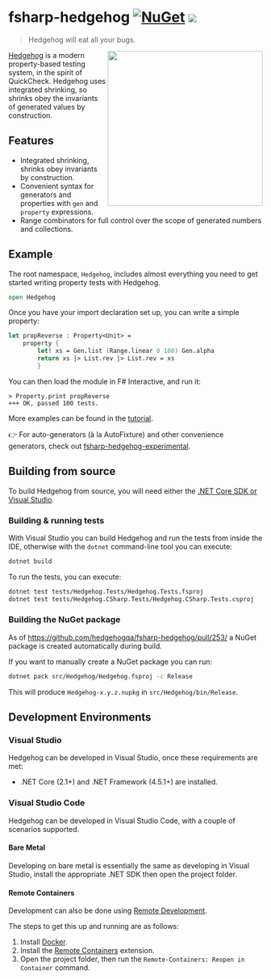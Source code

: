 fsharp-hedgehog [![NuGet][nuget-shield]][nuget] ![](https://github.com/hedgehogqa/fsharp-hedgehog/workflows/.NET%20Core/badge.svg)
========

> Hedgehog will eat all your bugs.

<img src="https://github.com/hedgehogqa/fsharp-hedgehog/raw/master/img/hedgehog-logo.png" width="307" align="right"/>

[Hedgehog](http://hedgehog.qa/) is a modern property-based testing
system, in the spirit of QuickCheck. Hedgehog uses integrated shrinking,
so shrinks obey the invariants of generated values by construction.

## Features

- Integrated shrinking, shrinks obey invariants by construction.
- Convenient syntax for generators and properties with `gen` and `property` expressions.
- Range combinators for full control over the scope of generated numbers and collections.

## Example

The root namespace, `Hedgehog`, includes almost
everything you need to get started writing property tests with Hedgehog.

```fs
open Hedgehog
```

Once you have your import declaration set up, you can write a simple property:

```fs
let propReverse : Property<Unit> =
    property {
        let! xs = Gen.list (Range.linear 0 100) Gen.alpha
        return xs |> List.rev |> List.rev = xs
        }
```

You can then load the module in F# Interactive, and run it:

```
> Property.print propReverse
+++ OK, passed 100 tests.

```

More examples can be found in the [tutorial](doc/tutorial.md).

👉 For auto-generators (à la AutoFixture) and other convenience generators, check out [fsharp-hedgehog-experimental](https://github.com/cmeeren/fsharp-hedgehog-experimental/).

## Building from source

To build Hedgehog from source, you will need either the
[.NET Core SDK or Visual Studio][net-core-sdk].

### Building & running tests

With Visual Studio you can build Hedgehog and run the tests
from inside the IDE, otherwise with the `dotnet` command-line
tool you can execute:

```sh
dotnet build
```

To run the tests, you can execute:

```sh
dotnet test tests/Hedgehog.Tests/Hedgehog.Tests.fsproj
dotnet test tests/Hedgehog.CSharp.Tests/Hedgehog.CSharp.Tests.csproj
```

### Building the NuGet package

As of https://github.com/hedgehogqa/fsharp-hedgehog/pull/253/ a NuGet package is created automatically during build.

If you want to manually create a NuGet package you can run: 

```sh
dotnet pack src/Hedgehog/Hedgehog.fsproj -c Release
```

This will produce `Hedgehog-x.y.z.nupkg` in `src/Hedgehog/bin/Release`.

 [nuget]: https://www.nuget.org/packages/Hedgehog/
 [nuget-shield]: https://img.shields.io/nuget/dt/Hedgehog.svg?style=flat

 [travis]: https://travis-ci.org/hedgehogqa/fsharp-hedgehog
 [travis-shield]: https://travis-ci.org/hedgehogqa/fsharp-hedgehog.svg?branch=master

 [net-core-sdk]: https://www.microsoft.com/net/download/
 [ubuntu-steps]: https://github.com/hedgehogqa/fsharp-hedgehog/pull/153#issuecomment-364325504


## Development Environments

### Visual Studio

Hedgehog can be developed in Visual Studio, once these requirements are met:

- .NET Core (2.1+) and .NET Framework (4.5.1+) are installed.

### Visual Studio Code

Hedgehog can be developed in Visual Studio Code, with a couple of scenarios supported.

#### Bare Metal

Developing on bare metal is essentially the same as developing in Visual Studio, install the appropriate .NET SDK then open the project folder.

#### Remote Containers

Development can also be done using [Remote Development][remote-containers-doc].

The steps to get this up and running are as follows:

1. Install [Docker][docker-install].
2. Install the [Remote Containers][remote-containers-ext] extension.
3. Open the project folder, then run the `Remote-Containers: Reopen in Container` command.

[remote-containers-doc]: https://code.visualstudio.com/docs/remote/containers
[remote-containers-ext]: https://marketplace.visualstudio.com/items?itemName=ms-vscode-remote.remote-containers
[docker-install]: https://docs.docker.com/get-docker/
